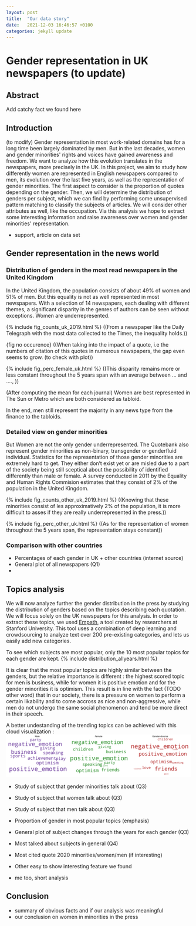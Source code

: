 ```yaml
---
layout: post
title:  "Our data story"
date:   2021-12-03 16:46:57 +0100
categories: jekyll update
---
```


# Gender representation in UK newspapers (to update)

## Abstract

Add catchy fact we found here

## Introduction

(to modify) Gender representation in most work-related domains has for a long time been largely dominated by men. But in the last decades, women and gender minorities' rights and voices have gained awareness and freedom. We want to analyze how this evolution translates in the newspapers, more precisely in the UK. In this project, we aim to study how differently women are represented in English newspapers compared to men, its evolution over the last five years, as well as the representation of gender minorities. The first aspect to consider is the proportion of quotes depending on the gender. Then, we will determine the distribution of genders per subject, which we can find by performing some unsupervised pattern matching to classify the subjects of articles. We will consider other attributes as well, like the occupation. Via this analysis we hope to extract some interesting information and raise awareness over women and gender minorities' representation.
+ support, article on data set


## Gender representation in the news world

### Distribution of genders in the most read newspapers in the United Kingdom

In the United Kingdom, the population consists of about 49% of women and 51% of men. But this equality is not as well represented in most newspapers. With a selection of 14 newspapers, each dealing with different themes, a significant disparity in the genres of authors can be seen without exceptions. Women are underrepresented.

{% include fig_counts_uk_2019.html %} ((From a newspaper like the Daily Telegraph with the most data collected to the Times, the inequality holds.))

{fig no occurence} ((When taking into the impact of a quote, i.e the numbers of citation of this quotes in numerous newspapers, the gap even seems to grow. (to check with plot))

{% include fig_perc_female_uk.html %} ((This disparity remains more or less constant throughout the 5 years span with an average between … and …., ))

(After computing the mean for each journal) Women are best represented  in The Sun or Metro which are both considered as tabloid. 

In the end, men still represent the majority in any news type from the finance to the tabloids.


### Detailed view on gender minorities

But Women are not the only gender underrepresented. The Quotebank also represent gender minorities as non-binary, transgender or genderfluid individual. Statistics for the representation of those gender minorities are extremely hard to get. They either don’t exist yet or are misled due to a part of the society being still sceptical about the possibility of identified differently than male or female. A survey conducted in 2011 by the Equality and Human Rights Commision estimates that they consist of 2% of the population in the United Kingdom.

{% include fig_counts_other_uk_2019.html %} ((Knowing that these minorities consist of les approximatively 2% of the population, it is more difficult to asses if they are really underrepresented in the press.))

{% include fig_perc_other_uk.html %} ((As for the representation of women throughout the 5 years span, the representation stays constant))

### Comparison with other countries
* Percentages of each gender in UK + other countries (internet source)
* General plot of all newspapers (Q1)
* 


## Topics analysis

We will now analyze further the gender distribution in the press by studying the distribution of genders based on the topics describing each quotation.
We will focus solely on the UK newspapers for this analysis.
In order to extract these topics, we used  [Empath](https://hci.stanford.edu/publications/2016/ethan/empath-chi-2016.pdf), a tool created by researchers at Stanford University. This tool uses a combination of deep learning and crowdsourcing to analyze text over 200 pre-existing categories, and lets us easily add new categories. 

To see which subjects are most popular, only the 10 most popular topics for each gender are kept.
{% include distribution_allyears.html %}

It is clear that the most popular topics are highly similar between the genders, but the relative importance is different : the highest scored topic for men is business, while for women it is positive emotion and for the gender minorities it is optimism. 
This result is in line with the fact (TODO other word) that in our society, there is a pressure on women to perform a certain likability and to come accross as nice and non-aggressive, while men do not undergo the same social phenomenon and tend be more direct in their speech.

A better undestanding of the trending topics can be achieved with this cloud visualization : 
![Word cloud](/docs/_includes/word_cloud.png)


- Study of subject that gender minorities talk about (Q3)
- Study of subject that women talk about (Q3)
- Study of subject that men talk about (Q3)

- Proportion of gender in most popular topics (emphasis)

- General plot of subject changes through the years for each gender (Q3)

- Most talked about subjects in general (Q4)
- Most cited quote 2020 minorities/women/men (if interesting)
- Other easy to show interesting feature we found
- me too, short analysis

## Conclusion
- summary of obvious facts and if our analysis was meaningful
- our conclusion on women in minorities in the press
